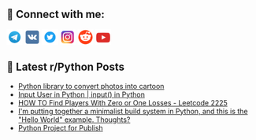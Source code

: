 ## 🔎 Connect with me:
[<img src="https://github.com/bullbesh/bullbesh/blob/main/images/Telegram.png" width="32" height="32" />](https://t.me/bullbesh)
[<img src="https://github.com/bullbesh/bullbesh/blob/main/images/VK.png" width="32" height="32" />](https://vk.com/bullbesh)
[<img src="https://github.com/bullbesh/bullbesh/blob/main/images/Twitter.png" width="32" height="32" />](https://twitter.com/bullbesh1)
[<img src="https://github.com/bullbesh/bullbesh/blob/main/images/Instagram.png" width="32" height="32" />](https://www.instagram.com/bullbesh)
[<img src="https://github.com/bullbesh/bullbesh/blob/main/images/Reddit.png" width="32" height="32" />](https://www.reddit.com/user/bullbesh)
[<img src="https://github.com/bullbesh/bullbesh/blob/main/images/YouTube.png" width="32" height="32" />](https://www.youtube.com/channel/UCtfjRs6uzgq5mfm8S06WTcg)

## 📕 Latest r/Python Posts
<!-- BLOG-POST-LIST:START -->
- [Python library to convert photos into cartoon](https://www.reddit.com/r/Python/comments/1977jds/python_library_to_convert_photos_into_cartoon/)
- [Input User in Python | input&lpar;&rpar; in Python](https://www.reddit.com/r/Python/comments/1977icm/input_user_in_python_input_in_python/)
- [HOW TO Find Players With Zero or One Losses - Leetcode 2225](https://www.reddit.com/r/Python/comments/19774q9/how_to_find_players_with_zero_or_one_losses/)
- [I&#39;m putting together a minimalist build system in Python, and this is the &quot;Hello World&quot; example. Thoughts?](https://www.reddit.com/r/Python/comments/1975xcu/im_putting_together_a_minimalist_build_system_in/)
- [Python Project for Publish](https://www.reddit.com/r/Python/comments/1972iaa/python_project_for_publish/)
<!-- BLOG-POST-LIST:END -->
